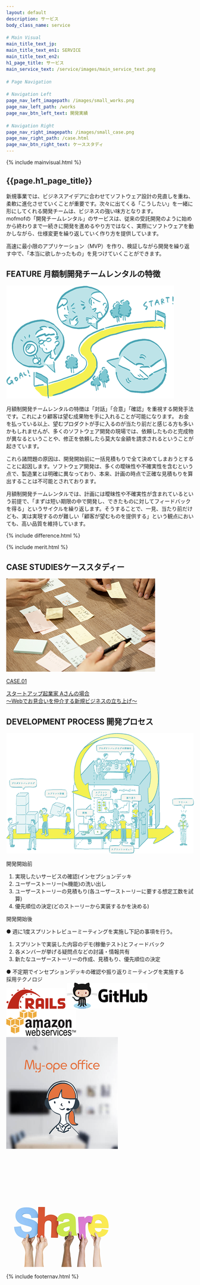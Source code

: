 ```yaml
---
layout: default
description: サービス
body_class_name: service

# Main Visual
main_title_text_jp:
main_title_text_en1: SERVICE
main_title_text_en2:
h1_page_title: サービス
main_service_text: /service/images/main_service_text.png

# Page Navigation

# Navigation Left
page_nav_left_imagepath: /images/small_works.png
page_nav_left_path: /works
page_nav_btn_left_text: 開発実績

# Navigation Right
page_nav_right_imagepath: /images/small_case.png
page_nav_right_path: /case.html
page_nav_btn_right_text: ケーススタディ
---
```


{% include mainvisual.html %}

<section class="section_service">
	<h1 class="page_title">{{page.h1_page_title}}</h1>
	<div class="text_area">
		<p>新規事業では、ビジネスアイデアに合わせてソフトウェア設計の見直しを重ね、柔軟に進化させていくことが重要です。次々に出てくる「こうしたい」を一緒に形にしてくれる開発チームは、ビジネスの強い味方となります。<br>
		mofmofの「開発チームレンタル」のサービスは、従来の受託開発のように始めから終わりまで一続きに開発を進めるやり方ではなく、実際にソフトウェアを動かしながら、仕様変更を繰り返していく作り方を提供しています。</p>
		<p>高速に最小限のアプリケーション（MVP）を作り、検証しながら開発を繰り返す中で、「本当に欲しかったもの」を見つけていくことができます。</p>
	</div>

<section class="section_service">
	<div class="container02">
		<div class="contents_service clearfix">
			<div class="sercive_img">
			<h2 class="ttl_center_s">FEATURE <span>月額制開発チームレンタルの特徴</span></h2>
			<img src="/service/images/feature.png" alt="">
			</div>
			<div class="sercive_txt">
				<p>月額制開発チームレンタルの特徴は「対話」「合意」「確認」を重視する開発手法です。これにより顧客は望む成果物を手に入れることが可能になります。 お金を払っている以上、望むプロダクトが手に入るのが当たり前だと感じる方も多いかもしれませんが、多くのソフトウェア開発の現場では、依頼したものと完成物が異なるということや、修正を依頼したら莫大な金額を請求されるということが起きています。</p>
				<p>これら諸問題の原因は、開発開始前に一括見積もりで全て決めてしまおうとすることに起因します。ソフトウェア開発は、多くの曖昧性や不確実性を含むという点で、製造業とは明確に異なっており、本来、計画の時点で正確な見積もりを算出することは不可能とされております。</p>
				<p>月額制開発チームレンタルでは、計画には曖昧性や不確実性が含まれているという前提で、「まずは短い期限の中で開発し、できたものに対してフィードバックを得る」というサイクルを繰り返します。そうすることで、一見、当たり前だけども、実は実現するのが難しい「顧客が望むものを提供する」という観点においても、高い品質を維持しています。</p>
			</div>
		</div>
	</div>

{% include difference.html %}

</section>

{% include merit.html %}

<section class="section_service bg_right">
	<div class="container02">
	<div class="contents_service_case clearfix">
		<h2 class="ttl_left case_studies">CASE STUDIES<span>ケーススタディー</span></h2>
		<div class="sercive_case_img"><img src="/service/images/cards.png" alt=""></div>
		<div class="sercive_case_txt">
			<a href="/case.html#case01">
			<div class="sercive_case_item">
			<p class="case_no">CASE.01</p>
			<p>スタートアップ起業家 Aさんの場合<br>
			〜Webでお見合いを仲介する新規ビジネスの立ち上げ〜</p>
			</div>
			</a>
			<!-- <a href="/case.html#case02">
				<div class="sercive_case_item">
				<p class="case_no">CASE.02</p>
				<p>中規模ベンチャー企業の新規事業担当Bさんの場合<br>
				〜既存クライアント向けマーケティング支援ツールの開発〜</p>
				</div>
			</a> -->
		</div>
		</div>
	</div>
</section><!-- WORKS -->


<section class="section_service">
<div class="container02">
	<h2 class="ttl_center">DEVELOPMENT PROCESS <span>開発プロセス</span></h2>
	<div class="service_process_img"><img src="/service/images/service_process.png" alt=""></div>
	<div class="service_prosecss_items">
	<div class="service_process_box">
	<p>開発開始前</p>
	<ol>
		<li>実現したいサービスの確認(インセプションデッキ</li>
		<li>ユーザーストーリー(≒機能)の洗い出し </li>
		<li>ユーザーストーリーの見積もり(各ユーザーストーリーに要する想定工数を試算)</li>
		<li>優先順位の決定(どのストーリーから実装するかを決める)</li>
	</ol>
	</div>
	<div class="service_process_box">
	<p>開発開始後</p>
	<span>● 週に1度スプリントレビューミーティングを実施し下記の事項を行う。</span>
	<ol>
		<li>スプリントで実装した内容のデモ(稼働テスト)とフィードバック</li>
		<li>各メンバーが挙げる疑問点などの討議・情報共有</li>
		<li>新たなユーザーストーリーの作成、見積もり、優先順位の決定</li>
	</ol>
	<span>● 不定期でインセプションデッキの確認や振り返りミーティングを実施する</span>
	</div>
	</div>
	</div>
	<div class="service_tec">
		<span>採用テクノロジ</span>
		<div class="sercive_tec_img">
		<img src="/service/images/rails.png" alt="">
		<img src="/service/images/github.png" alt="">
		<img src="/service/images/aws.png" alt="">
		</div>
	</div>
</section>

<div class="img_other_items">
<a class="others_link_area" href="https://www.my-ope.net/">
	<div class="img_hover02">
	<img src="/service/images/others02.png" alt=""><p class="overlay"></p>
	</div>
</a>
<a class="others_link_area" href="http://www.sharing-economy-starter.biz/">
	<div class="img_hover04">
	<img src="/service/images/others04.png" alt=""><p class="overlay"></p>
	</div>
</a>
</div>

</section>

{% include footernav.html %}
